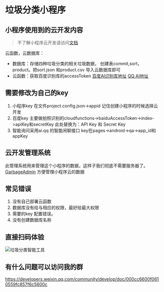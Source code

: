 # 垃圾分类小程序
## 小程序使用到的云开发内容
> 不了解小程序云开发请访问[文档](https://developers.weixin.qq.com/miniprogram/dev/wxcloud/basis/getting-started.html)

云函数，云数据库：
- 数据库：存储四种垃圾分类的相关垃圾数据， 创建表commit,sort，product。把sort.json 和product.csv 导入云数据库即可
- 云函数：获取百度识别库的accessToken
[百度AI识别库地址](http://ai.baidu.com/docs#/ImageClassify-API/ebc492b1)
[QQ AI地址](https://ai.qq.com/)

## 需要修改为自己的key 
1. 小程序key 在文件project.config.json->appid 记住创建小程序的时候选择云开发
2. 百度key 主要做拍照识别的cloudfunctions->baiduAccessToken->index->apiKey和secretKey
此处替换为：API Key 和 Secret Key
3. 智能询问采用ai.qq 的智能闲聊接口 key在pages->android->qa->app_id和appKey 

## 云开发管理系统
此管理系统用来管理这个小程序的数据，这样子我们彻底不需要服务器了。
[GarbageAdmin](https://github.com/qi19901212/GarbageAdmin)
方便管理小程序云的数据

## 常见错误
1. 没有自己部署云函数
2. 数据库没有给与相应的权限，最好给最大权限
3. 需要的key 配置错误。
4. 没有创建数据库名称

## 直接扫码体验
![垃圾分类智能工具](https://6c61-laji-bopv4-1259505195.tcb.qcloud.la/%E4%B8%8B%E8%BD%BD.png?sign=9ac1d35da98fdf1ff62950948e267f05&t=1562463997)

## 有什么问题可以访问我的群
https://developers.weixin.qq.com/community/develop/doc/000cc6600f0610559fc857f6c5600c



 


